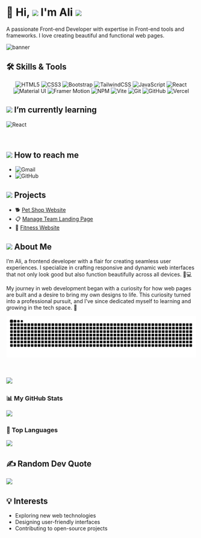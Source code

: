 # 👋 Hi, <img src="https://github.com/user-attachments/assets/d67e9772-352c-4152-9dcd-f06871a4bc35" style="width: 32px;"> I'm Ali <img src="https://github.com/user-attachments/assets/d67e9772-352c-4152-9dcd-f06871a4bc35" style="width: 32px;">

A passionate Front-end Developer with expertise in Front-end tools and frameworks. I love creating beautiful and functional web pages.

![banner](https://github.com/user-attachments/assets/07c0b755-da72-4f6c-8940-c5e1ec7d5ebe)


## 🛠 Skills & Tools


<p align="center">
  <img src="https://img.shields.io/badge/HTML5-E34F26?style=for-the-badge&logo=html5&logoColor=white" alt="HTML5"/>
  <img src="https://img.shields.io/badge/CSS3-1572B6?style=for-the-badge&logo=css3&logoColor=white" alt="CSS3"/>
  <img src="https://img.shields.io/badge/Bootstrap-7952B3?style=for-the-badge&logo=bootstrap&logoColor=white" alt="Bootstrap"/>
  <img src="https://img.shields.io/badge/TailwindCSS-06B6D4?style=for-the-badge&logo=tailwindcss&logoColor=white" alt="TailwindCSS"/>
  <img src="https://img.shields.io/badge/JavaScript-F7DF1E?style=for-the-badge&logo=javascript&logoColor=black" alt="JavaScript"/>
  <img src="https://img.shields.io/badge/React-61DAFB?style=for-the-badge&logo=react&logoColor=black" alt="React"/>
  <img src="https://img.shields.io/badge/MaterialUI-007FFF?style=for-the-badge&logo=mui&logoColor=white" alt="Material UI"/>
  <img src="https://img.shields.io/badge/Framer%20Motion-0055FF?style=for-the-badge&logo=framer&logoColor=white" alt="Framer Motion"/>
  <img src="https://img.shields.io/badge/NPM-CB3837?style=for-the-badge&logo=npm&logoColor=white" alt="NPM"/>
  <img src="https://img.shields.io/badge/Vite-646CFF?style=for-the-badge&logo=vite&logoColor=white" alt="Vite"/>
  <img src="https://img.shields.io/badge/Git-F05032?style=for-the-badge&logo=git&logoColor=white" alt="Git"/>
  <img src="https://img.shields.io/badge/GitHub-181717?style=for-the-badge&logo=github&logoColor=white" alt="GitHub"/>
  <img src="https://img.shields.io/badge/Vercel-000000?style=for-the-badge&logo=vercel&logoColor=white" alt="Vercel"/>
</p>

## <img src="https://github.com/user-attachments/assets/f6c6d6fa-4815-41e4-a9f2-b21fd8e2e34b" style="width: 80px;"> I’m currently learning


<p align="start">
    <img src="https://img.shields.io/badge/React-61DAFB?style=for-the-badge&logo=react&logoColor=black" alt="React"/>
</p>

<br>

## <img src="https://github.com/user-attachments/assets/c351def8-e06f-4f09-96d5-8135b9a4950b" style="width: 80px;"> How to reach me


- ![Gmail](https://img.shields.io/badge/Gmail-EA4335?style=for-the-badge&logo=gmail&logoColor=white)
- ![GitHub](https://img.shields.io/badge/GitHub-181717?style=for-the-badge&logo=github&logoColor=white)

## <img src="https://github.com/user-attachments/assets/7d0b668d-376a-4803-ab59-ee27c988cce6" style="width: 60px;"> Projects


- 🐕 [Pet Shop Website](https://github.com/alihstm/PetShop-Website)
- 📋 [Manage Team Landing Page](https://github.com/alihstm/Manage-Team-Project)
- 💪 [Fitness Website](https://github.com/alihstm/Fitness-Website)

## <img src="https://github.com/user-attachments/assets/89498dd6-3bee-4d7f-85df-e460da177745" style="width: 60px;"> About Me


I’m Ali, a frontend developer with a flair for creating seamless user experiences. I specialize in crafting responsive and dynamic web interfaces that not only look good but also function beautifully across all devices. 📱💻

My journey in web development began with a curiosity for how web pages are built and a desire to bring my own designs to life. This curiosity turned into a professional pursuit, and I’ve since dedicated myself to learning and growing in the tech space. 🚀

<div align="center">
  <picture>
  <source media="(prefers-color-scheme: dark)" srcset="https://raw.githubusercontent.com/Reza-Golnari/Reza-Golnari/output/github-contribution-grid-snake-dark.svg">
  <source media="(prefers-color-scheme: light)" srcset="https://raw.githubusercontent.com/Reza-Golnari/Reza-Golnari/output/github-contribution-grid-snake.svg">
  <img alt="github contribution grid snake animation" src="https://raw.githubusercontent.com/Reza-Golnari/Reza-Golnari/output/github-contribution-grid-snake.svg">
</picture>
</div>
 
<br>

<div>

## <img src="https://github.com/user-attachments/assets/e2d005fc-0f31-4a7e-84fd-bb9c24119e57" style="width: 100px;">


### 📊 My GitHub Stats
![](https://github-readme-stats.vercel.app/api?username=alihstm&theme=onedark&hide_border=false&include_all_commits=false&count_private=false)<br/>

### 🌟 Top Languages
![](https://github-readme-stats.vercel.app/api/top-langs/?username=alihstm&theme=onedark&hide_border=false&include_all_commits=false&count_private=false&layout=compact)


## ✍️ Random Dev Quote

![](https://quotes-github-readme.vercel.app/api?type=vetical&theme=gruvbox)

## 💡 Interests

- Exploring new web technologies
- Designing user-friendly interfaces
- Contributing to open-source projects
